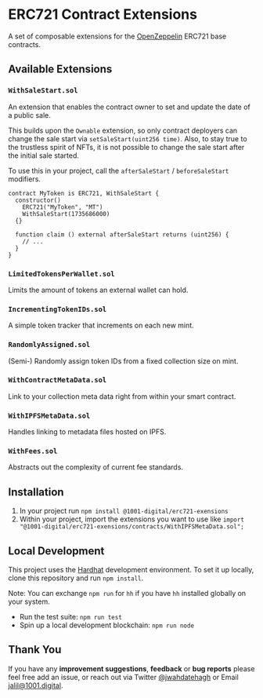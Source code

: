 # ERC721 Contract Extensions
A set of composable extensions for the [OpenZeppelin](https://openzeppelin.com/) ERC721 base contracts.

## Available Extensions
### `WithSaleStart.sol`
An extension that enables the contract owner to set and update the date of a public sale.

This builds upon the `Ownable` extension, so only contract deployers can change the sale start via `setSaleStart(uint256 time)`.
Also, to stay true to the trustless spirit of NFTs, it is not possible to change the sale start after the initial sale started.

To use this in your project, call the `afterSaleStart` / `beforeSaleStart` modifiers.

```solidity
contract MyToken is ERC721, WithSaleStart {
  constructor()
    ERC721("MyToken", "MT")
    WithSaleStart(1735686000)
  {}

  function claim () external afterSaleStart returns (uint256) {
    // ...
  }
}
```

### `LimitedTokensPerWallet.sol`
Limits the amount of tokens an external wallet can hold.

### `IncrementingTokenIDs.sol`
A simple token tracker that increments on each new mint.

### `RandomlyAssigned.sol`
(Semi-) Randomly assign token IDs from a fixed collection size on mint.

### `WithContractMetaData.sol`
Link to your collection meta data right from within your smart contract.

### `WithIPFSMetaData.sol`
Handles linking to metadata files hosted on IPFS.

### `WithFees.sol`
Abstracts out the complexity of current fee standards.

## Installation
1. In your project run `npm install @1001-digital/erc721-exensions`
2. Within your project, import the extensions you want to use like `import "@1001-digital/erc721-exensions/contracts/WithIPFSMetaData.sol";`

## Local Development
This project uses the [Hardhat](https://hardhat.org/) development environment. To set it up locally, clone this repository and run `npm install`.

Note: You can exchange `npm run` for `hh` if you have `hh` installed globally on your system.

- Run the test suite: `npm run test`
- Spin up a local development blockchain: `npm run node`
<!-- - Deploy contract with `npm run deploy:localhost` -->

## Thank You
If you have any **improvement suggestions**, **feedback** or **bug reports** please feel free add an issue, or reach out via Twitter [@jwahdatehagh](https://twitter.com/jwahdatehagh) or Email [jalil@1001.digital](jalil@1001.digital).

